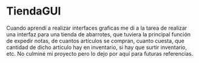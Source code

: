 # TiendaGUI
Cuando aprendí a realizar interfaces graficas me di a la tarea de realizar una interfaz para una tienda de abarrotes, que tuviera la principal función de expedir notas, de cuantos artículos se compran, cuanto cuesta, que cantidad de dicho articulo hay en inventario, si hay que surtir inventario, etc. No culminé mi proyecto pero lo dejo por aquí para futuras referencias.
